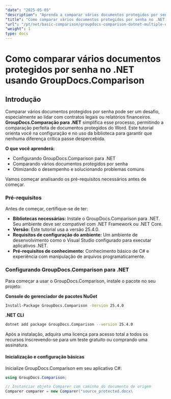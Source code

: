 ```yaml
---
"date": "2025-05-05"
"description": "Aprenda a comparar vários documentos protegidos por senha em .NET usando GroupDocs.Comparison. Este guia aborda configuração, implementação e práticas recomendadas."
"title": "Como comparar vários documentos protegidos por senha no .NET usando GroupDocs.Comparison"
"url": "/pt/net/basic-comparison/groupdocs-comparison-dotnet-multiple-documents/"
"weight": 1
type: docs
---
```

# Como comparar vários documentos protegidos por senha no .NET usando GroupDocs.Comparison

## Introdução

Comparar vários documentos protegidos por senha pode ser um desafio, especialmente ao lidar com contratos legais ou relatórios financeiros. **GroupDocs.Comparação para .NET** simplifica esse processo, permitindo a comparação perfeita de documentos protegidos do Word. Este tutorial orienta você na configuração e no uso da biblioteca para garantir que nenhuma diferença crítica passe despercebida.

**O que você aprenderá:**

- Configurando GroupDocs.Comparison para .NET
- Comparando vários documentos protegidos por senha
- Otimizando o desempenho e solucionando problemas comuns

Vamos começar analisando os pré-requisitos necessários antes de começar.

### Pré-requisitos

Antes de começar, certifique-se de ter:

- **Bibliotecas necessárias:** Instale o GroupDocs.Comparison para .NET. Seu ambiente deve ser compatível com .NET Framework ou .NET Core.
- **Versão:** Este tutorial usa a versão 25.4.0.
- **Requisitos de configuração do ambiente:** Um ambiente de desenvolvimento como o Visual Studio configurado para executar aplicativos .NET.
- **Pré-requisitos de conhecimento:** Conhecimento básico de C# e experiência com manipulação de arquivos programaticamente.

### Configurando GroupDocs.Comparison para .NET

Para começar a usar o GroupDocs.Comparison, instale o pacote no seu projeto:

**Console do gerenciador de pacotes NuGet**
```bash
Install-Package GroupDocs.Comparison -Version 25.4.0
```

**.NET CLI**
```bash
dotnet add package GroupDocs.Comparison --version 25.4.0
```

Após a instalação, adquira uma licença para acesso total a todos os recursos inscrevendo-se para um teste gratuito ou comprando uma assinatura.

#### Inicialização e configuração básicas

Inicialize GroupDocs.Comparison em seu aplicativo C#:

```csharp
using GroupDocs.Comparison;

// Instanciar objeto Comparer com caminho do documento de origem
Comparer comparer = new Comparer("source_protected.docx\